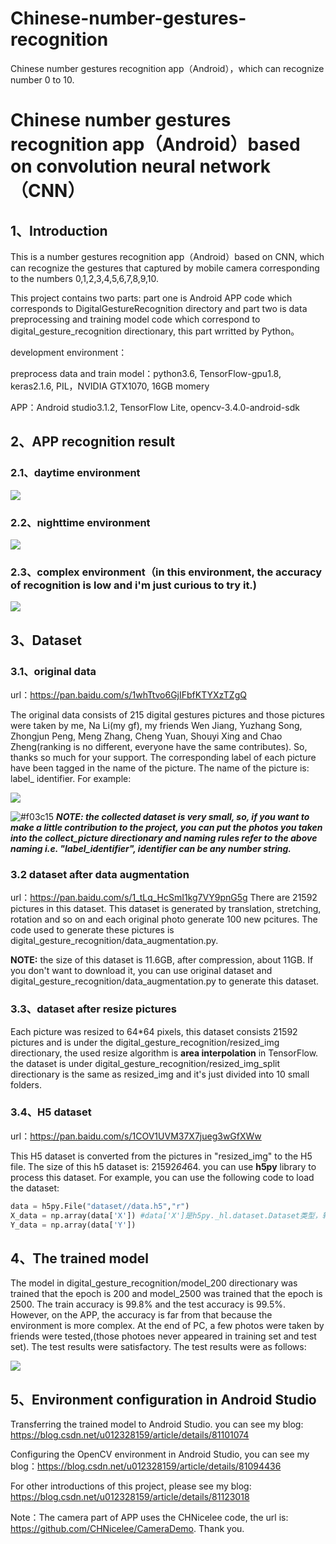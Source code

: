 # Chinese-number-gestures-recognition
Chinese number gestures recognition app（Android），which can recognize number 0 to 10.

# Chinese number gestures recognition app（Android）based on convolution neural network（CNN）

## 1、Introduction

This is a number gestures recognition app（Android）based on CNN, which can recognize the gestures that captured by mobile camera corresponding to the numbers 0,1,2,3,4,5,6,7,8,9,10.

This project contains two parts: part one is Android APP code which corresponds to DigitalGestureRecognition directory and part two is data preprocessing and training model code which correspond to digital_gesture_recognition directionary, this part wrritted by Python。

development environment：

preprocess data and train model：python3.6, TensorFlow-gpu1.8, keras2.1.6, PIL，NVIDIA GTX1070, 16GB momery

APP：Android studio3.1.2, TensorFlow Lite, opencv-3.4.0-android-sdk

## 2、APP recognition result

### 2.1、daytime environment
![](img/白天场景.jpg)

### 2.2、nighttime environment
![](img/夜间场景.jpg)

### 2.3、complex environment（in this environment, the accuracy of recognition is low and i'm just curious to try it.)
![](img/复杂场景碰运气.jpg)


## 3、Dataset
### 3.1、original data

url：https://pan.baidu.com/s/1whTtvo6GjIFbfKTYXzTZgQ 

The original data consists of 215 digital gestures pictures and those pictures were taken by me, Na Li(my gf), my friends Wen Jiang, Yuzhang Song, 
Zhongjun Peng, Meng Zhang, Cheng Yuan, Shouyi Xing and Chao Zheng(ranking is no different, everyone have the same contributes). 
So, thanks so much for your support. The corresponding label of each picture have been tagged in the name of the picture. 
The name of the picture is: label_ identifier. For example:

![](img/data_example.jpg)

![#f03c15](https://placehold.it/15/f03c15/000000?text=+)  ***NOTE: the collected dataset is very small, so, if you want to make a little contribution to the project,
you can put the photos you taken into the collect_picture directionary and naming rules refer to the above naming 
i.e. "label_identifier", identifier can be any number string.***

### 3.2 dataset after data augmentation

url：https://pan.baidu.com/s/1_tLq_HcSmI1kg7VY9pnG5g
There are 21592 pictures in this dataset. This dataset is generated by translation, stretching, rotation and so on and each original photo generate 100 new pcitures. 
The code used to generate these pictures is digital_gesture_recognition/data_augmentation.py. 

**NOTE:** the size of this dataset is 11.6GB, after compression, about 11GB. If you don't want to download it, you can use original dataset and digital_gesture_recognition/data_augmentation.py
 to generate this dataset.

### 3.3、dataset after resize pictures

Each picture was resized to 64*64 pixels, this dataset consists 21592 pictures and  is under the digital_gesture_recognition/resized_img directionary,
the used resize algorithm is **area interpolation** in TensorFlow. the dataset is under digital_gesture_recognition/resized_img_split directionary is the same as resized_img and 
it's just divided into 10 small folders.

### 3.4、H5 dataset

url：https://pan.baidu.com/s/1COV1UVM37X7jueg3wGfXWw

This H5 dataset is converted from the pictures in "resized_img" to the H5 file. The size of this h5 dataset is: 21592*64*64. you can use **h5py** library
to process this dataset. For example, you can use the following code to load the dataset:

```python
data = h5py.File("dataset//data.h5","r")
X_data = np.array(data['X']) #data['X']是h5py._hl.dataset.Dataset类型，转化为array
Y_data = np.array(data['Y'])
```
## 4、The trained model

The model in digital_gesture_recognition/model_200 directionary was trained that the epoch is 200 and model_2500 was trained that the epoch is 2500.
The train accuracy is 99.8% and the test accuracy is 99.5%. However, on the APP, the accuracy is far from that because the environment is more complex.
At the end of PC, a few photos were taken by friends were tested,(those photoes never appeared in training set and test set). The test results were satisfactory. 
The test results were as follows:

![](img/pc测试.jpg)

## 5、Environment configuration in Android Studio

Transferring the trained model to Android Studio. you can see my blog: https://blog.csdn.net/u012328159/article/details/81101074

Configuring the OpenCV environment in Android Studio, you can see my blog：https://blog.csdn.net/u012328159/article/details/81094436

For other introductions of this project, please see my blog: https://blog.csdn.net/u012328159/article/details/81123018

Note：The camera part of APP uses the CHNicelee code, the url is: https://github.com/CHNicelee/CameraDemo. Thank you.

